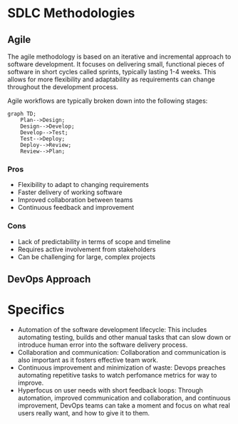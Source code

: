 # SDLC Methodologies

## Agile
The agile methodology is based on an iterative and incremental approach to software development. It focuses on delivering small, functional pieces of software in short cycles called sprints, typically lasting 1-4 weeks. This allows for more flexibility and adaptability as requirements can change throughout the development process.

Agile workflows are typically broken down into the following stages:
```mermaid
graph TD;
    Plan-->Design;
    Design-->Develop;
    Develop-->Test;
    Test-->Deploy;
    Deploy-->Review;
    Review-->Plan;
```
### Pros
- Flexibility to adapt to changing requirements
- Faster delivery of working software
- Improved collaboration between teams
- Continuous feedback and improvement

### Cons
- Lack of predictability in terms of scope and timeline
- Requires active involvement from stakeholders
- Can be challenging for large, complex projects

## DevOps Approach

# Specifics 

- Automation of the software development lifecycle: This includes automating testing, builds and other manual tasks that can slow down or introduce human error into the software delivery process.
- Collaboration and communication: Collaboration and communication is also important as it fosters effective team work.
- Continuous improvement and minimization of waste: Devops preaches automating repetitive tasks to watch perfomance metrics for way to improve.
- Hyperfocus on user needs with short feedback loops: Through automation, improved communication and collaboration, and continuous improvement, DevOps teams can take a moment and focus on what real users really want, and how to give it to them.

